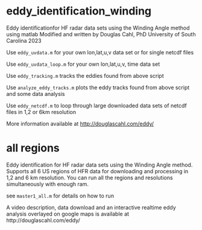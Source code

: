 # eddy_identification_winding
Eddy identificationfor HF radar data sets using the Winding Angle method using matlab
Modified and written by Douglas Cahl, PhD 
University of South Carolina 2023


Use <code>eddy_uvdata.m</code> for your own lon,lat,u,v data set or for single netcdf files

Use <code>eddy_uvdata_loop.m</code> for your own lon,lat,u,v, time data set

Use <code>eddy_tracking.m</code> tracks the eddies found from above script

Use <code>analyze_eddy_tracks.m</code> plots the eddy tracks found from above script and some data analysis


Use <code>eddy_netcdf.m</code> to loop through large downloaded data sets of netcdf files in 1,2 or 6km resolution

More information available at http://douglascahl.com/eddy/

# all regions
Eddy identification for HF radar data sets using the Winding Angle method. Supports all 6 US regions of HFR data for downloading and processing in 1,2 and 6 km resolution. You can run all the regions and resolutions simultaneously with enough ram. 


see <code>master1_all.m</code> for details on how to run


<p>
</p>
A video description, data download and an interactive realtime eddy analysis overlayed on google maps is available at http://douglascahl.com/eddy/
